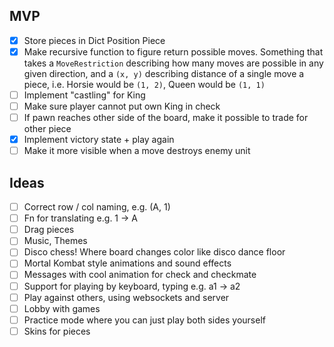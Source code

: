 ## MVP
- [x] Store pieces in Dict Position Piece
- [x] Make recursive function to figure return possible moves.
Something that takes a `MoveRestriction` describing how 
many moves are possible in any given direction, and a `(x, y)`
describing distance of a single move a piece, i.e. Horsie would be
`(1, 2)`, Queen would be `(1, 1)`
- [ ] Implement "castling" for King
- [ ] Make sure player cannot put own King in check
- [ ] If pawn reaches other side of the board, make it possible to trade for other piece
- [x] Implement victory state + play again
- [ ] Make it more visible when a move destroys enemy unit

## Ideas
- [ ] Correct row / col naming, e.g. (A, 1)
- [ ] Fn for translating e.g. 1 -> A
- [ ] Drag pieces
- [ ] Music, Themes
- [ ] Disco chess! Where board changes color like disco dance floor
- [ ] Mortal Kombat style animations and sound effects 
- [ ] Messages with cool animation for check and checkmate
- [ ] Support for playing by keyboard, typing e.g. a1 -> a2
- [ ] Play against others, using websockets and server
- [ ] Lobby with games
- [ ] Practice mode where you can just play both sides yourself
- [ ] Skins for pieces
